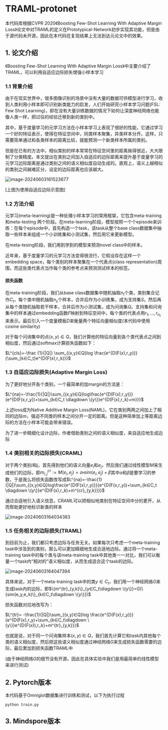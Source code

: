 # TRAML-protonet

本代码库根据CVPR 2020《Boosting Few-Shot Learning With Adaptive Margin Loss》论文中对TRAML的定义在Prototypical-Network初步实现其功能，但是由于源代码未开源，因此在本代码在复现结果上无法到达元论文中的效果。

## 1. 论文介绍

《Boosting Few-Shot Learning With Adaptive Margin Loss》中主要介绍了TRAML，可以利用自适应边际损失增强小样本学习

### 1.1 背景介绍

由于在现实世界中，很多图像识别的场景中没有大量的数据可供模型进行学习，收到人类利用小样本即可识别新类能力的启发，人们开始研究小样本学习问题(FSL: Few Shot Learning)，即在没有大量训练数据的情况下如何让深度神经网络也能像人类一样，把过往的经验迁移到新的类别中。

其中，基于度量学习的元学习方法在小样本学习上表现了很好的性能，它通过学习一个好的特征表示，使得在特征空间中，同类样本聚集，异类样本分开。这样，只需要简单通过和各类样本的距离比较，就能预测一个新类样本所属的类别。

但是在已有的方法中，相似类别的样本常常在特征空间里的距离挨得很近，大大限制了分类精度。本文提出在类别之间加入自适应的边际距离来提升基于度量学习的元学习边际距离是通过类别之间的语义相似度自动生成的。直观上，语义上越相似的类别之间越难区分，设定的边际距离也应该越大。

![image-20240603161523677](C:\Users\DELL\AppData\Roaming\Typora\typora-user-images\image-20240603161523677.png)

[上图为使用自适应边际示意图]

### 1.2 方法介绍

元学习(meta-learning)是一种处理小样本学习的常用框架，它包含meta-training和meta-testing 两个阶段。在meta-learning阶段，模型按照一个个episode来训练：在每个episode中，首先构造一个task，该task从整个base class数据集中抽取一些样本来组成一个小训练集和小测试集，然后用它来更新模型。

在meta-tesing阶段，我们用到学到的模型来预测novel class中的样本。

近年来，基于度量学习的元学习方法变得很流行，它假设存在这样一个embedding space，每个类别的样本聚集在一个代表点(class representation)周围，而这些类代表点当作每个类的参考点来预测测试样本的标签。

#### 损失函数

在meta-training阶段，我们从base class数据集中随机抽取$n_t$个类，类别集合记作$C_t$，每个类中随机抽取$n_s$个样本，合并后作为小训练集，成为支持集$S$。然后再从每个类随机抽取若干样本，合并后作为小测试集，成为问询集$Q$。支持集和问询集中的样本通过embedding函数$F$映射到特征空间中，每个类的代表点用$r_1,...,r_{n_t}$来表示。最后引入一个度量模板$D$来衡量两个特征向量相似度(本代码中使用cosine similarity)

对于每个问询集中的点$(x,y)∈Q$，我们计算他的特征向量到各个类代表点之间到相似度，然后通过softmax计算损失函数如下：

$L^{cls}=-\frac {1}{|Q|} \sum_{(x,y)∈Q}log \frac{e^{D(F(x),r_y)}}{\sum_{k∈C_t}e^{D(F(x),r_k)}}$

### 1.3 自适应边际损失(Adaptive Margin Loss)

为了更好地分开各个类别，一个最简单的加margin的方法是：

$L^{na}=-\frac{1}{|Q|}\sum_{(x,y)∈Q}log\frac{e^{D(F(x),r_y)}}{e^{D(F(x,r_y))+\sum_{k∈C_t \diagdown \{y\}}e^{D(F(x),r_k)+m}}}$

上述loss成为Native Additive Margin Loss(NAML)，它在类别两两之间加上了相同的边际$m$，强迫不同类的样本之间分开一定的距离。但是这种简单加上等距离边际的方法在小样本可能会带来错误。

为了进一步精细化设计边际，作者借助类别之间的语义相似度，来自适应地生成边际

### 1.4 类别相关的边际损失(CRAML)

对于两个类别$i$和$j$，首先得到他们的语义向量$e_i$和$e_j$，然后我们通过线性模型$M$来生成他们的边际，即$m^{cr}_{i,j}:=M(e_i,e_j)=\alpha \centerdot sim(e_i,e_j)+\beta$其中$\alpha$和$\beta$是要学习的参数，于是我么将损失函数改写成$L^{na}=-\frac{1}{|Q|}\sum_{(x,y)∈Q}log\frac{e^{D(F(x),r_y)}}{e^{D(F(x,r_y))+\sum_{k∈C_t \diagdown \{y\}}e^{D(F(x),r_k)+m^{cr}_{y,k}}}}$

通过合适地引入语义信息，CRAML可以把相似地类别在特征空间中分的更开，从而帮助更好地标识新类的样本

![image-20240603164034383](C:\Users\DELL\AppData\Roaming\Typora\typora-user-images\image-20240603164034383.png)

### 1.5 任务相关的边际损失(TRAML)

到目前为止，我们都只考虑边际与任务无关。如果每次只考虑一个meta-training task中涉及到的类别，那么可以更加精细地生成合适地边际。通过将一个meta-training task中的每个类与该meta-training task中其他类一一对比，我们可以衡量一个task内“相对的”语义相似度，从而生成适合这个task的边际。

![image-20240603164047394](C:\Users\DELL\AppData\Roaming\Typora\typora-user-images\image-20240603164047394.png)

具体来说，对于一个meta-training task中的类$y∈C_t$，我们用一个神经网络$G$来生成task内的边际，即$\{m^{tr}_{y,k}\}_{y∈C_t\diagdown \{y\}}=G(\{sim(e_y,e_k)\}_{k∈C_t\diagdown \{y\}})$

损失函数对应地改写为：

$L^{tr}= -\frac{1}{|Q|}\sum_{(x,y)∈Q}log \frac{e^{D(F(x),r_y)}}{e^{D(F(x),r_y)+\sum_{k∈C_t\diagdown \{y\}}e^{D(F(x)),r_k}+m^{tr}_{y,k}}}$

也就是说，对于同一个问询集样本$(x,y)∈Q$，我们首先计算它和task内其他每个类的语义相似度，然后把这些语义相似度通过神经网络$G$来生成损失函数需要的边际，最后累加到损失函数TRAML中

(由于神经网络$G$的细节没有开源，因此在具体实验中我们是用最简单的线性模型来进行测试)

## 2. Pytorch版本

本代码基于Omniglot数据集进行训练和测试，以下为执行过程

```
python train.py
```

## 3. Mindspore版本
